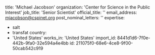 title: 'Michael Jacobson'
organization: 'Center for Science in the Public Interest'
job_title: 'Senior Scientist'
official_title: ''
email_address: mjacobson@cspinet.org
post_nominal_letters: ''
expertise:
  - salt
  - transfat
country:
  - 'United States'
works_in: 'United States'
import_id: 8441d1d6-7f0e-442b-9fa0-32e594a4e4bb
id: 211075f0-68e6-4ce8-9f00-50cab542c919
